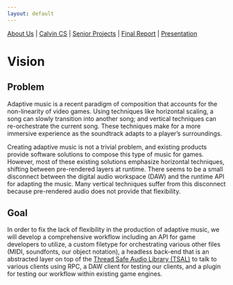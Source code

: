 ```yaml
---
layout: default
---
```


[About Us](./about-us.html) | [Calvin CS](https://computing.calvin.edu/) | [Senior Projects](https://computing.calvin.edu/) | [Final Report](./assets/docs/final-report.pdf) | [Presentation](./presentation.html)
# Vision
## Problem
Adaptive music is a recent paradigm of composition that accounts for the non-linearity of video games. Using techniques like horizontal scaling, a song can slowly transition into another song; and vertical techniques can re-orchestrate the current song. These techniques make for a more immersive experience as the soundtrack adapts to a player’s surroundings.

Creating adaptive music is not a trivial problem, and existing products provide software solutions to compose this type of music for games. However, most of these existing solutions emphasize horizontal techniques, shifting between pre-rendered layers at runtime. There seems to be a small disconnect between the digital audio workspace (DAW) and the runtime API for adapting the music. Many vertical techniques suffer from this disconnect because pre-rendered audio does not provide that flexibility.

## Goal
In order to fix the lack of flexibility in the production of adaptive music, we will develop a comprehensive workflow including an API for game developers to utilize, a custom filetype for orchestrating various other files (MIDI, soundfonts, our object notation), a headless back-end that is an abstracted layer on top of the [Thread Safe Audio Library (TSAL)](https://github.com/Calvin-CS/TSAL) to talk to various clients using RPC, a DAW client for testing our clients, and a plugin for testing our workflow within existing game engines. 
